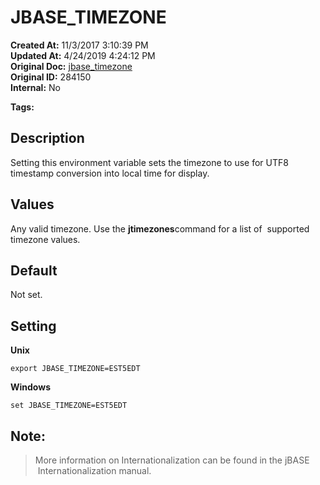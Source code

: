 # JBASE_TIMEZONE

**Created At:** 11/3/2017 3:10:39 PM  
**Updated At:** 4/24/2019 4:24:12 PM  
**Original Doc:** [jbase_timezone](https://docs.jbase.com/41717-environment-variables/jbase_timezone)  
**Original ID:** 284150  
**Internal:** No  

**Tags:**
<badge text='get time offset' vertical='middle' />
<badge text='dst' vertical='middle' />

## Description

Setting this environment variable sets the timezone to use for UTF8 timestamp conversion into local time for display.



## Values

Any valid timezone. Use the **jtimezones**command for a list of  supported timezone values.



## Default

Not set.



## Setting

**Unix**

```
export JBASE_TIMEZONE=EST5EDT 
```



**Windows**

```
set JBASE_TIMEZONE=EST5EDT
```



## Note: 


> More information on Internationalization can be found in the jBASE  Internationalization manual.

